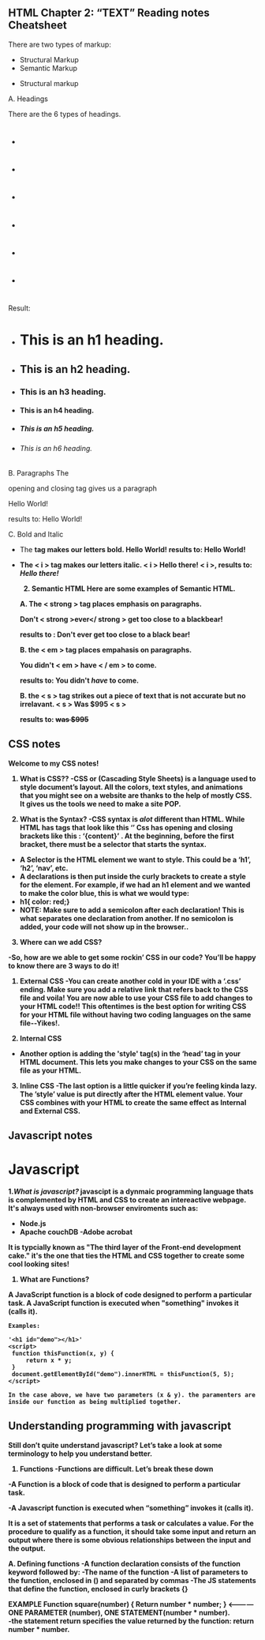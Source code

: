 ## HTML Chapter 2: “TEXT” Reading notes Cheatsheet

There are two types of markup:

- Structural Markup
- Semantic Markup

* Structural markup

A. Headings

There are the 6 types of headings.

- <h1>
- <h2>
- <h3>
- <h4>
- <h5>
- <h6>

Result:

- # This is an h1 heading.
- ## This is an h2 heading.
- ### This is an h3 heading.
- #### This is an h4 heading.
- ##### This is an h5 heading.
- ###### This is an h6 heading.

B. Paragraphs
The <p> opening and closing tag gives us a paragraph

<p> Hello World! </p>

results to:
Hello World!


C. Bold and Italic

- The <b> tag makes our letters bold.
  <b> Hello World! </b>
  results to:
  **Hello World!**

- The < i > tag makes our letters italic.
  < i > Hello there! < i >,
  results to:
  _Hello there!_

  2.  Semantic HTML
      Here are some examples of Semantic HTML.

  A. The < strong > tag places emphasis on paragraphs.

  Don't < strong >ever</ strong > get too close to a blackbear!

  results to :
  Don't **ever** get too close to a black bear!

  B. the < em > tag places empahasis on paragraphs.

  You didn't < em > have < / em > to come.

  results to:
  You didn't *have* to come.

  B.  the < s > tag strikes out a piece of text that is not accurate but no irrelavant.
   < s > Was $995 < s >

   results to:
   ~~was $995~~


   

   

## CSS notes
Welcome to my CSS notes!

1. What is CSS??
-CSS or (Cascading Style Sheets) is a language used to style document’s layout. All the colors, text styles, and animations that you might see on a website are thanks to the help of mostly CSS. It gives us the tools we need to make a site **POP**.

2. What is the Syntax?
-CSS syntax is  *alot* different than HTML. While HTML has tags that look like this ‘<content>’ Css has opening and closing brackets like this : ‘{content}’ . At the beginning, before the first bracket, there must be a **selector** that starts the syntax.

- A **Selector** is the HTML element we want to style. This could be a ‘h1’, ‘h2’, ‘nav’, etc.
- A declarations is then put inside the curly brackets to create a style for the element. For example, if we had an h1 element and we wanted to make the color blue, this is what we would type:
- h1{ color: red;}
- **NOTE: Make sure to add a semicolon after each declaration! This is what separates one declaration from another. If no semicolon is added, your code will not show up in the browser..**

3. Where can we add CSS?

-So, how are we able to get some rockin’ CSS in our code? You’ll be happy to know there are 3 ways to do it!

1. **External CSS**
-You can create another cold in your IDE with a ‘.css’ ending. Make sure you add a relative link that refers back to the CSS file and voila! You are now able to use your CSS file to add changes to your HTML code!! This oftentimes is the best option for writing CSS for your HTML file without having two coding languages on the same file--Yikes!.

2. **Internal CSS**

- Another option is adding the 'style' tag(s) in the ‘head’ tag in your HTML document. This lets you make changes to your CSS on the same file as your HTML.

3. **Inline CSS**
-The last option is a little quicker if you’re feeling kinda lazy. The ’style’ value is put directly after the HTML element value. Your CSS combines with your HTML to create the same effect as Internal and External CSS.


## Javascript notes
# Javascript 


1.*What is javascript?*
javascipt is a dynmaic programming language thats is complemented by HTML and CSS to create an intereactive webpage. It's always used with non-browser enviroments such as:
- Node.js
- Apache couchDB
-Adobe acrobat 

It is typcially known as "The third layer of the Front-end development cake." it's the one that ties the HTML and CSS together to create some cool looking sites!



 1. What are Functions?

A JavaScript function is a block of code designed to perform a particular task.
    A  JavaScript function is executed when "something" invokes it (calls it).

    Examples:

    '<h1 id="demo"></h1>'
    <script>
     function thisFunction(x, y) {
         return x * y;
     }
     document.getElementById("demo").innerHTML = thisFunction(5, 5);
    </script>

    In the case above, we have two parameters (x & y). the paramenters are inside our function as being multiplied together. 

    
## Understanding programming with javascript

Still don’t quite understand javascript? Let’s take a look at some terminology to help you understand better.

1. Functions
-Functions are difficult. Let’s break these down

-A Function is a block of code that is designed to perform a particular task.

-A Javascript function is executed when “something” invokes it (calls it).

It is a set of statements that performs a task or calculates a value. For the procedure to qualify as a function, it should take some input and return an output where there is some obvious relationships between the input and the output. 

A. Defining functions
-A function declaration consists of the function keyword followed by:
-The name of the function
-A list of parameters to the function, enclosed in () and separated by commas
-The JS statements that define the function, enclosed in curly brackets {}

**EXAMPLE**
Function square(number) {
Return number * number; } <———— ONE PARAMETER (number), ONE STATEMENT(number * number).  
-the statement return specifies the value returned by the function:
return number * number.








